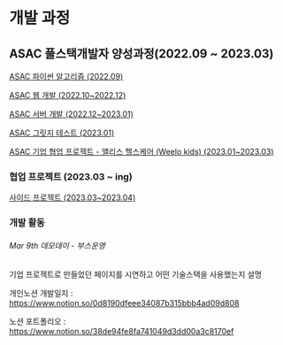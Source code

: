 # 개발 과정

## ASAC 풀스택개발자 양성과정(2022.09 ~ 2023.03)

[ASAC 파이썬 알고리즘 (2022.09)](https://www.notion.so/ASAC-2022-09-c8c401ada39c4125b8432029e930b1d4)

[ASAC 웹 개발 (2022.10~2022.12)](https://www.notion.so/ASAC-2022-10-2022-12-8a1708bdbb2e485bb70c7b0a0c907df1)

[ASAC 서버 개발 (2022.12~2023.01)](https://www.notion.so/ASAC-2022-12-2023-01-267c77c919224b66b025c49a5a54377c)

[ASAC 그릿지 테스트 (2023.01)](https://www.notion.so/ASAC-2023-01-e2733ba0828a4f3592dc23374fa16139)

[ASAC 기업 협업 프로젝트 - 앨리스 헬스케어 (Weelo kids) (2023.01~2023.03)](https://www.notion.so/ASAC-Weelo-kids-2023-01-2023-03-bdeb7e84be514cc7bf5a26cdf4c56763)

### 협업 프로젝트 (2023.03 ~ ing)

[사이드 프로젝트 (2023.03~2023.04)](https://www.notion.so/2023-03-2023-04-2c585b3b7a92471cb0abc68e2f72d48c)

### 개발 활동
###### Mar 9th 데모데이 - 부스운영
기업 프로젝트로 만들었던 페이지를 시연하고 어떤 기술스택을 사용했는지 설명 

개인노션 개발일지 :   https://www.notion.so/0d8190dfeee34087b315bbb4ad09d808

노션 포트폴리오 : https://www.notion.so/38de94fe8fa741049d3dd00a3c8170ef

